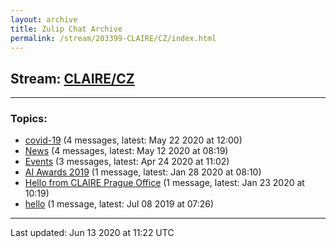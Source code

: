 ```yaml
---
layout: archive
title: Zulip Chat Archive
permalink: /stream/203399-CLAIRE/CZ/index.html
---
```


## Stream: [CLAIRE/CZ](https://claire4ai.github.io/archive/stream/203399-CLAIRE/CZ/index.html)
---

### Topics:

* [covid-19](topic/covid-19.html) (4 messages, latest: May 22 2020 at 12:00)
* [News](topic/News.html) (4 messages, latest: May 12 2020 at 08:19)
* [Events](topic/Events.html) (3 messages, latest: Apr 24 2020 at 11:02)
* [AI Awards 2019](topic/AI.20Awards.202019.html) (1 message, latest: Jan 28 2020 at 08:10)
* [Hello from CLAIRE Prague Office](topic/Hello.20from.20CLAIRE.20Prague.20Office.html) (1 message, latest: Jan 23 2020 at 10:19)
* [hello](topic/hello.html) (1 message, latest: Jul 08 2019 at 07:26)

<hr><p>Last updated: Jun 13 2020 at 11:22 UTC</p>